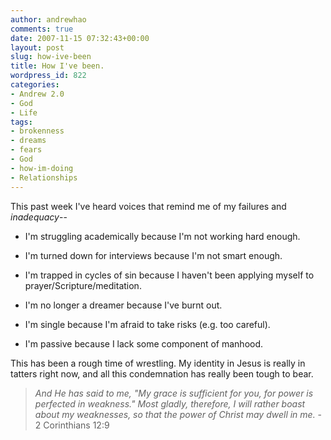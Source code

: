 ```yaml
---
author: andrewhao
comments: true
date: 2007-11-15 07:32:43+00:00
layout: post
slug: how-ive-been
title: How I've been.
wordpress_id: 822
categories:
- Andrew 2.0
- God
- Life
tags:
- brokenness
- dreams
- fears
- God
- how-im-doing
- Relationships
---
```


This past week I've heard voices that remind me of my failures and _inadequacy_--



	
  * I'm struggling academically because I'm not working hard enough.

	
  * I'm turned down for interviews because I'm not smart enough.

	
  * I'm trapped in cycles of sin because I haven't been applying myself to prayer/Scripture/meditation.

	
  * I'm no longer a dreamer because I've burnt out.

	
  * I'm single because I'm afraid to take risks (e.g. too careful).

	
  * I'm passive because I lack some component of manhood.


This has been a rough time of wrestling. My identity in Jesus is really in tatters right now, and all this condemnation has really been tough to bear.


> _And He has said to me, "My grace is sufficient for you, for power is perfected in weakness." Most gladly, therefore, I will rather boast about my weaknesses, so that the power of Christ may dwell in me._ - 2 Corinthians 12:9

